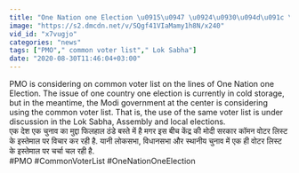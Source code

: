 ```yaml
---
title: "One Nation one Election \u0915\u0947 \u0924\u0930\u094d\u091c \u092a\u0930 Common Voter List \u092a\u0930 PMO \u0915\u0930 \u0930\u0939\u093e \u0935\u093f\u091a\u093e\u0930 \u0935\u0928\u0907\u0902\u0921\u093f\u092f\u093e \u0939\u093f\u0902\u0926\u0940"
image: "https://s2.dmcdn.net/v/SQgf41VIaMamy1h8N/x240"
vid_id: "x7vugjo"
categories: "news"
tags: ["PMO"," common voter list"," Lok Sabha"]
date: "2020-08-30T11:46:04+03:00"
---
```

PMO is considering on common voter list on the lines of One Nation one Election. The issue of one country one election is currently in cold storage, but in the meantime, the Modi government at the center is considering using the common voter list. That is, the use of the same voter list is under discussion in the Lok Sabha, Assembly and local elections.    <br>एक देश एक चुनाव का मुद्दा फिलहाल ठंडे बस्ते में है मगर इस बीच केंद्र की मोदी सरकार कॉमन वोटर लिस्ट के इस्तेमाल पर विचार कर रही है. यानी लोकसभा, विधानसभा और स्थानीय चुनाव में एक ही वोटर लिस्ट के इस्तेमाल पर चर्चा चल रही है.    <br>#PMO #CommonVoterList #OneNationOneElection
